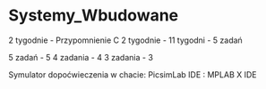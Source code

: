# Systemy_Wbudowane

2 tygodnie - Przypomnienie C
2 tygodnie - 
11 tygodni -  5 zadań

5 zadań - 5 
4 zadania - 4
3 zadania - 3

Symulator dopoćwieczenia w chacie: PicsimLab
IDE : MPLAB X IDE
